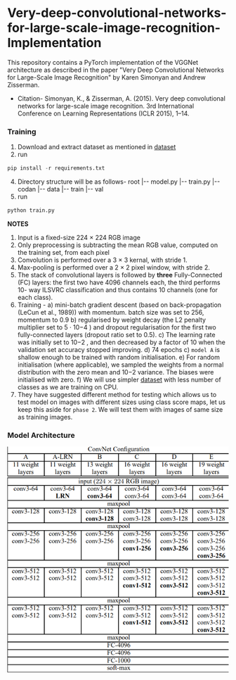 # Very-deep-convolutional-networks-for-large-scale-image-recognition-Implementation
This repository contains a PyTorch implementation of the VGGNet architecture as described in the paper "Very Deep Convolutional Networks for Large-Scale Image Recognition" by Karen Simonyan and Andrew Zisserman.
- Citation- Simonyan, K., & Zisserman, A. (2015). Very deep convolutional networks for large-scale image recognition. 3rd International Conference on Learning Representations (ICLR 2015), 1–14.

### Training
1. Download and extract dataset as mentioned in [dataset](https://github.com/Attila94/CODaN)
2. run
```python
pip install -r requirements.txt
```
4. Directory structure will be as follows-
root
|-- model.py
|-- train.py
|-- codan
    |-- data
        |-- train
        |-- val
5. run
```python
python train.py
```




**NOTES**

1. Input is a fixed-size 224 × 224 RGB image
2. Only preprocessing is subtracting the mean RGB value, computed on the training set, from each pixel
3. Convolution is performed over a 3 × 3 kernal, with stride 1.
4. Max-pooling is performed over a 2 × 2 pixel window, with stride 2.
5. The stack of convolutional layers is followed by **three** Fully-Connected (FC) layers: the first two have 4096 channels each, the third performs 10- way ILSVRC classification and thus contains 10 channels (one for each class).
6. Training -
	a) mini-batch gradient descent (based on back-propagation (LeCun et al., 1989)) with momentum.
		batch size was set to 256, momentum to 0.9
	b) regularised by weight decay (the L2 penalty multiplier set to 5 · 10−4 ) and dropout regularisation
		for the first two fully-connected layers (dropout ratio set to 0.5).
	c) The learning rate was initially set to 10−2 , and then decreased by a factor of 10 when the validation set accuracy stopped improving.
	d) 74 epochs
	c) `model A` is shallow enough to be trained with random initialisation.
	e) For random initialisation (where applicable), we sampled the weights from a normal distribution
		with the zero mean and 10−2 variance. The biases were initialised with zero.
	f) We will use simpler [dataset](https://github.com/Attila94/CODaN) with less number of classes as we are training on CPU.
7. They have suggested different method for testing which allows us to test model on images with different sizes using class score maps, let us keep this aside for `phase 2`. We will test them with images of same size as training images.

### Model Architecture

![](verydeepcnnarch.png)



